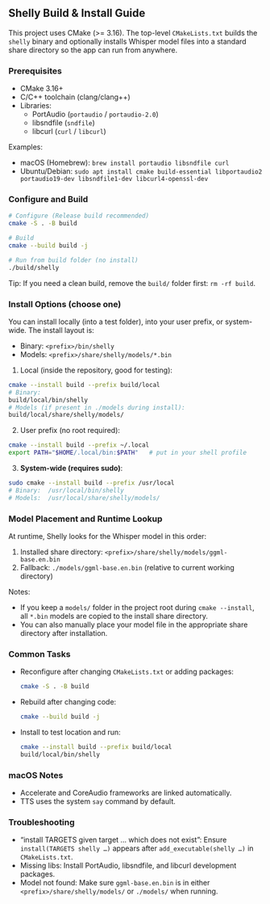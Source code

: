 ## Shelly Build & Install Guide

This project uses CMake (>= 3.16). The top-level `CMakeLists.txt` builds the `shelly` binary and optionally installs Whisper model files into a standard share directory so the app can run from anywhere.

### Prerequisites

- CMake 3.16+
- C/C++ toolchain (clang/clang++)
- Libraries:
  - PortAudio (`portaudio` / `portaudio-2.0`)
  - libsndfile (`sndfile`)
  - libcurl (`curl` / `libcurl`)

Examples:
- macOS (Homebrew): `brew install portaudio libsndfile curl`
- Ubuntu/Debian: `sudo apt install cmake build-essential libportaudio2 portaudio19-dev libsndfile1-dev libcurl4-openssl-dev`

### Configure and Build

```bash
# Configure (Release build recommended)
cmake -S . -B build

# Build
cmake --build build -j

# Run from build folder (no install)
./build/shelly
```

Tip: If you need a clean build, remove the `build/` folder first: `rm -rf build`.

### Install Options (choose one)

You can install locally (into a test folder), into your user prefix, or system-wide. The install layout is:
- Binary: `<prefix>/bin/shelly`
- Models: `<prefix>/share/shelly/models/*.bin`

1) Local (inside the repository, good for testing):
```bash
cmake --install build --prefix build/local
# Binary:
build/local/bin/shelly
# Models (if present in ./models during install):
build/local/share/shelly/models/
```

2) User prefix (no root required):
```bash
cmake --install build --prefix ~/.local
export PATH="$HOME/.local/bin:$PATH"   # put in your shell profile
```

3) **System-wide (requires sudo)**:
```bash
sudo cmake --install build --prefix /usr/local
# Binary:  /usr/local/bin/shelly
# Models:  /usr/local/share/shelly/models/
```

### Model Placement and Runtime Lookup

At runtime, Shelly looks for the Whisper model in this order:
1. Installed share directory: `<prefix>/share/shelly/models/ggml-base.en.bin`
2. Fallback: `./models/ggml-base.en.bin` (relative to current working directory)

Notes:
- If you keep a `models/` folder in the project root during `cmake --install`, all `*.bin` models are copied to the install share directory.
- You can also manually place your model file in the appropriate share directory after installation.

### Common Tasks

- Reconfigure after changing `CMakeLists.txt` or adding packages:
  ```bash
  cmake -S . -B build
  ```
- Rebuild after changing code:
  ```bash
  cmake --build build -j
  ```
- Install to test location and run:
  ```bash
  cmake --install build --prefix build/local
  build/local/bin/shelly
  ```

### macOS Notes

- Accelerate and CoreAudio frameworks are linked automatically.
- TTS uses the system `say` command by default.

### Troubleshooting

- “install TARGETS given target … which does not exist”: Ensure `install(TARGETS shelly …)` appears after `add_executable(shelly …)` in `CMakeLists.txt`.
- Missing libs: Install PortAudio, libsndfile, and libcurl development packages.
- Model not found: Make sure `ggml-base.en.bin` is in either `<prefix>/share/shelly/models/` or `./models/` when running.